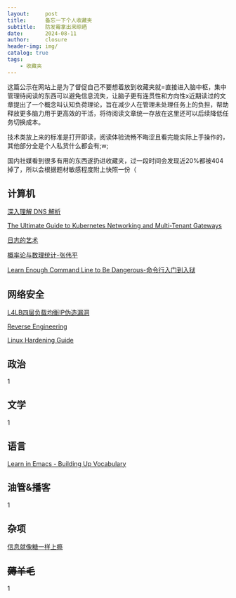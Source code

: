 ```yaml
---
layout:     post                       
title:      备忘一下个人收藏夹             
subtitle:   防发霉拿出来晾晒
date:       2024-08-11                 
author:     closure                         
header-img: img/ 
catalog: true                         
tags:                                
    - 收藏夹
---
```


这篇公示在网站上是为了督促自己不要想着放到收藏夹就=直接进入脑中枢，集中管理待阅读的东西可以避免信息流失，让脑子更有连贯性和方向性x近期读过的文章提出了一个概念叫认知负荷理论，旨在减少人在管理未处理任务上的负担，帮助释放更多脑力用于更高效的干活，将待阅读文章统一存放在这里还可以后续降低任务切换成本。

技术类放上来的标准是打开即读，阅读体验流畅不晦涩且看完能实际上手操作的，其他部分全是个人私货什么都会有;w;

国内社媒看到很多有用的东西遂扔进收藏夹，过一段时间会发现近20%都被404掉了，所以会根据题材敏感程度附上快照一份（

## 计算机
[深入理解 DNS 解析](https://www.cyningsun.com/10-08-2023/dive-into-dns-resolution.html "深入理解 DNS 解析")

[The Ultimate Guide to Kubernetes Networking and Multi-Tenant Gateways](https://blog.moelove.info/the-ultimate-guide-to-kubernetes-networking-and-multi-tenant-gateways "The Ultimate Guide to Kubernetes Networking and Multi-Tenant Gateways")

[日志的艺术](https://guangzhengli.com/blog/zh/the-art-of-logging/ "日志的艺术")

[概率论与数理统计-张伟平](http://staff.ustc.edu.cn/~zwp/teach/Prob-Stat/probstat.htm "概率论与数理统计-张伟平")

[Learn Enough Command Line to Be Dangerous-命令行入门到入狱](https://www.learnenough.com/command-line-tutorial "Learn Enough Command Line to Be Dangerous-命令行入门到入狱")

## 网络安全
[L4LB四层负载均衡IP伪造漏洞](https://mp.weixin.qq.com/s?__biz=MzUyMDM0OTY5NA==&mid=2247485017&idx=1&sn=8629da1a7c1cc5b6d48dd6e81e1f0329&v_p=90&WBAPIAnalysisOriUICodes=10000001_10000002&wm=3333_2001&aid=01AwH1gPg_OV48GtCjapkvSe0E0oUohj83J8s7AUw-Zh_WIZo.&from=10E6393010 "L4LB四层负载均衡IP伪造漏洞")

[Reverse Engineering](https://0xinfection.github.io/reversing/ "Reverse Engineering")

[Linux Hardening Guide](https://madaidans-insecurities.github.io/guides/linux-hardening.html "Linux Hardening Guide")

## 政治
1
## 文学
1
## 语言
[Learn in Emacs - Building Up Vocabulary](http://yitang.uk/2024/01/28/learn-in-emacs-building-up-vocabulary/ "Learn in Emacs - Building Up Vocabulary")
## 油管&播客
1
## 杂项
[信息就像糖一样上瘾](https://www.ruanyifeng.com/blog/2024/06/weekly-issue-306.html?continueFlag=d99a72593de5dfedcfcbf72b0f6bbb29 "信息就像糖一样上瘾")
## <s>薅羊毛</s>
1
